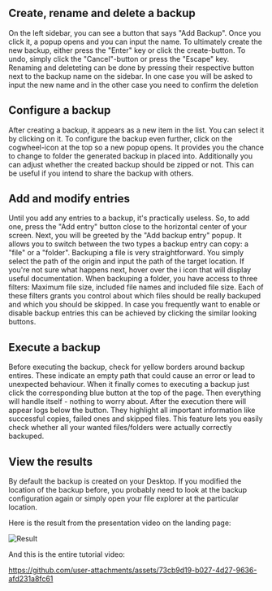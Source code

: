 ## Create, rename and delete a backup
On the left sidebar, you can see a button that says "Add Backup". Once you click it, a popup opens and you can input the name. To ultimately create the new backup, either press the "Enter" key or click the create-button. To undo, simply click the "Cancel"-button or press the "Escape" key.
Renaming and deleteting can be done by pressing their respective button next to the backup name on the sidebar. In one case you will be asked to input the new name and in the other case you need to confirm the deletion  

## Configure a backup
After creating a backup, it appears as a new item in the list. You can select it by clicking on it. To configure the backup even further, click on the cogwheel-icon at the top so a new popup opens. It provides you the chance to change to folder the generated backup in placed into. Additionally you can adjust whether the created backup should be zipped or not. This can be useful if you intend to share the backup with others.

## Add and modify entries
Until you add any entries to a backup, it's practically useless. So, to add one, press the "Add entry" button close to the horizontal center of your screen. Next, you will be greeted by the "Add backup entry" popup. It allows you to switch between the two types a backup entry can copy: a "file" or a "folder".
Backuping a file is very straightforward. You simply select the path of the origin and input the path of the target location. If you're not sure what happens next, hover over the i icon that will display useful documentation.
When backuping a folder, you have access to three filters: Maximum file size, included file names and included file size. Each of these filters grants you control about which files should be really backuped and which you should be skipped. 
In case you frequently want to enable or disable backup entries this can be achieved by clicking the similar looking buttons.

## Execute a backup
Before executing the backup, check for yellow borders around backup entires. These indicate an empty path that could cause an error or lead to unexpected behaviour.
When it finally comes to executing a backup just click the corresponding blue button at the top of the page. Then everything will handle itself - nothing to worry about.
After the execution there will appear logs below the button. They highlight all important information like successful copies, failed ones and skipped files. This feature lets you easily check whether all your wanted files/folders were actually correctly backuped.

## View the results
By default the backup is created on your Desktop. If you modified the location of the backup before, you probably need to look at the backup configuration again or simply open your file explorer at the particular location.  

Here is the result from the presentation video on the landing page:

![Result](https://github.com/user-attachments/assets/649c29e5-1a7a-4170-9093-f44786e6a30a)

And this is the entire tutorial video:

https://github.com/user-attachments/assets/73cb9d19-b027-4d27-9636-afd231a8fc61

